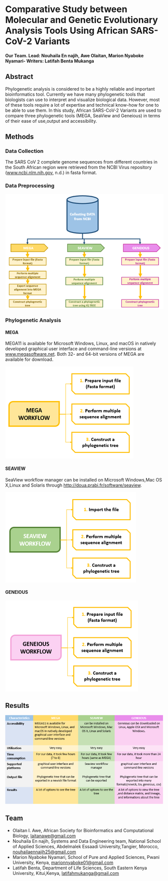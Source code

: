 # Comparative Study between Molecular and Genetic Evolutionary Analysis Tools Using African SARS-CoV-2 Variants
#### Our Team. Lead: Nouhaila En najih, Awe Olaitan, Marion Nyaboke Nyamari- Writers: Latifah Benta Mukanga

## Abstract
Phylogenetic analysis is considered to be a highly reliable and important bioinformatics tool. Currently we have many phylogenetic tools that biologists can use to interpret and visualize biological data. However, most of these tools require a lot of expertise and technical know-how for one to be able to use them. In this study, African SARS-CoV-2 Variants are used to compare three phylogenetic tools (MEGA, SeaView and Geneious) in terms of their ease of use,output and accessibility.

## Methods
### Data Collection

The SARS CoV 2 complete genome  sequences from different countries in the South African region were retrieved from the NCBI Virus repository (www.ncbi.nlm.nih.gov, n.d.) in fasta format.

### Data Preprocessing

![GeneralWorkflow](figures/workflow.PNG)


### Phylogenetic Analysis

#### MEGA

MEGA11 is available for Microsoft Windows, Linux, and macOS in natively developed graphical user interface and command-line versions at www.megasoftware.net.  Both 32- and 64-bit versions of MEGA are available for download.

![MEGAWorkflow](figures/workflow_mega.PNG)


#### SEAVIEW

SeaView workflow manager can be installed on Microsoft Windows,Mac OS X,Linux and Solaris through  http://doua.prabi.fr/software/seaview.


![SEAVIEWWorkflow](figures/workflow_seaview.PNG)

#### GENEIOUS

![GENEIOUSWorkflow](figures/workflow_geneious.PNG)

## Results

![Results](figures/Results.PNG) 

## Team
* Olaitan I. Awe, African Society for Bioinformatics and Computational Biology, laitanawe@gmail.com
* Nouhaila En najih, Systems and Data Engineering team, National School of Applied Sciences, Abdelmalek Essaadi University,Tangier, Morocco, nouhailaennajih25@gmail.com
* Marion Nyaboke Nyamari, School of Pure and Applied Sciences, Pwani University, Kenya, marionnyaboke01@gmail.com
* Latifah Benta, Department of Life Sciences, South Eastern Kenya University, Kitui,Kenya, latifahmukanga@gmail.com

